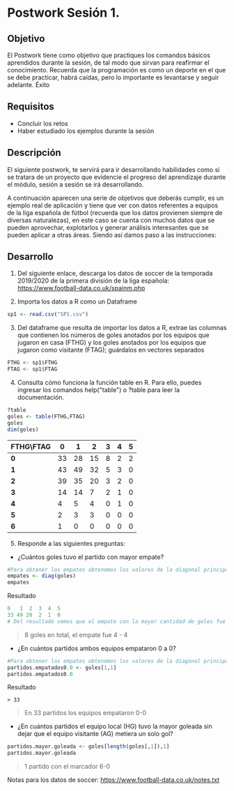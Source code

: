 # Postwork Sesión 1.
## Objetivo
El Postwork tiene como objetivo que practiques los comandos básicos aprendidos durante la sesión, de tal modo que sirvan para reafirmar el conocimiento. Recuerda que la programación es como un deporte en el que se debe practicar, habrá caídas, pero lo importante es levantarse y seguir adelante. Éxito

## Requisitos
- Concluir los retos
- Haber estudiado los ejemplos durante la sesión
## Descripción
El siguiente postwork, te servirá para ir desarrollando habilidades como si se tratara de un proyecto que evidencie el progreso del aprendizaje durante el módulo, sesión a sesión se irá desarrollando.

A continuación aparecen una serie de objetivos que deberás cumplir, es un ejemplo real de aplicación y tiene que ver con datos referentes a equipos de la liga española de fútbol (recuerda que los datos provienen siempre de diversas naturalezas), en este caso se cuenta con muchos datos que se pueden aprovechar, explotarlos y generar análisis interesantes que se pueden aplicar a otras áreas. Siendo así damos paso a las instrucciones:
 ## Desarrollo

1. Del siguiente enlace, descarga los datos de soccer de la temporada 2019/2020 de la primera división de la liga española: https://www.football-data.co.uk/spainm.php

2. Importa los datos a R como un Dataframe
```R
sp1 <- read.csv("SP1.csv")
```

3. Del dataframe que resulta de importar los datos a R, extrae las columnas que contienen los números de goles anotados por los equipos que jugaron en casa (FTHG) y los goles anotados por los equipos que jugaron como visitante (FTAG); guárdalos en vectores separados
```R
FTHG <- sp1$FTHG
FTAG <- sp1$FTAG
```
4. Consulta cómo funciona la función table en R. Para ello, puedes ingresar los comandos help("table") o ?table para leer la documentación.
```R
?table
goles <- table(FTHG,FTAG)
goles
dim(goles)
```
 
|FTHG\FTAG| 0 | 1 | 2 | 3 | 4 | 5 |
|----|---|---|---|---|---|---| 
| **0** | 33| 28| 15|  8|  2|  2|
| **1** | 43| 49| 32|  5|  3|  0|
| **2** | 39| 35| 20|  3|  2|  0|
| **3** | 14| 14|  7|  2|  1|  0|
| **4** |  4|  5|  4|  0|  1|  0|
| **5** |  2|  3|  3|  0|  0|  0|
| **6** |  1|  0|  0|  0|  0|  0|
 
5. Responde a las siguientes preguntas: 
 - ¿Cuántos goles tuvo el partido con mayor empate? 
```R
#Para obtener los empates obtenemos los valores de la diagonal principal de la tabla. Descartamos aquellos conteos que sean iguales a 0
empates <- diag(goles)
empates
```
Resultado
```R
0   1  2  3  4  5  
33 49 20  2  1  0 
# Del resultado vemos que el empate con la mayor cantidad de goles fue un partido con marcador 4-4
```
> 8 goles en total, el empate fue 4 - 4
 - ¿En cuántos partidos ambos equipos empataron 0 a 0? 
```R
#Para obtener los empates obtenemos los valores de la diagonal principal de la tabla. Descartamos aquellos conteos que sean iguales a 0
partidos.empatados0.0 <- goles[1,1]
partidos.empatados0.0
```
Resultado
```
> 33
```
> En 33 partidos los equipos empataron 0-0
 - ¿En cuántos partidos el equipo local (HG) tuvo la mayor goleada sin dejar que el equipo visitante (AG) metiera un solo gol?
```R
partidos.mayor.goleada <- goles[length(goles[,1]),1]
partidos.mayor.goleada
```
> 1 partido con el marcador 6-0

Notas para los datos de soccer: https://www.football-data.co.uk/notes.txt

